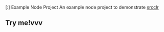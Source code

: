 [:] Example Node Project
An example node project to demonstrate [srcclr](https://www.srcclr.com)
## Try me!vvv
